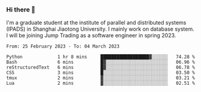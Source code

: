 ### Hi there 👋

I'm a graduate student at the institute of parallel and distributed systems (IPADS) in Shanghai Jiaotong University. I mainly work on database system. I will be joining Jump Trading as a software engineer in spring 2023.

<!--START_SECTION:waka-->

```text
From: 25 February 2023 - To: 04 March 2023

Python             1 hr 8 mins     ██████████████████▓░░░░░░   74.28 %
Bash               6 mins          █▓░░░░░░░░░░░░░░░░░░░░░░░   06.96 %
reStructuredText   6 mins          █▓░░░░░░░░░░░░░░░░░░░░░░░   06.78 %
CSS                3 mins          █░░░░░░░░░░░░░░░░░░░░░░░░   03.50 %
tmux               2 mins          ▓░░░░░░░░░░░░░░░░░░░░░░░░   03.21 %
Lua                2 mins          ▓░░░░░░░░░░░░░░░░░░░░░░░░   02.51 %
```

<!--END_SECTION:waka-->

<!--
**yqmmm/yqmmm** is a ✨ _special_ ✨ repository because its `README.md` (this file) appears on your GitHub profile.

Here are some ideas to get you started:

- 🔭 I’m currently working on ...
- 🌱 I’m currently learning ...
- 👯 I’m looking to collaborate on ...
- 🤔 I’m looking for help with ...
- 💬 Ask me about ...
- 📫 How to reach me: ...
- 😄 Pronouns: ...
- ⚡ Fun fact: ...
-->
